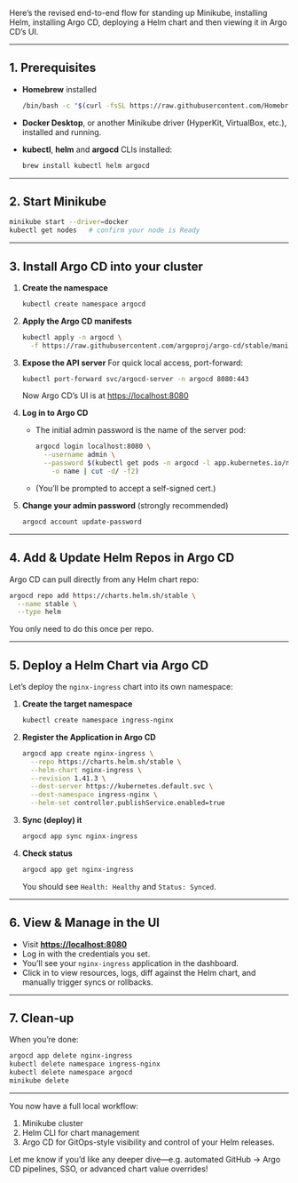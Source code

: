 Here’s the revised end-to-end flow for standing up Minikube, installing Helm, installing Argo CD, deploying a Helm chart and then viewing it in Argo CD’s UI.

---

## 1. Prerequisites

* **Homebrew** installed

  ```bash
  /bin/bash -c "$(curl -fsSL https://raw.githubusercontent.com/Homebrew/install/HEAD/install.sh)"
  ```
* **Docker Desktop**, or another Minikube driver (HyperKit, VirtualBox, etc.), installed and running.
* **kubectl**, **helm** and **argocd** CLIs installed:

  ```bash
  brew install kubectl helm argocd
  ```

---

## 2. Start Minikube

```bash
minikube start --driver=docker
kubectl get nodes   # confirm your node is Ready
```

---

## 3. Install Argo CD into your cluster

1. **Create the namespace**

   ```bash
   kubectl create namespace argocd
   ```

2. **Apply the Argo CD manifests**

   ```bash
   kubectl apply -n argocd \
     -f https://raw.githubusercontent.com/argoproj/argo-cd/stable/manifests/install.yaml
   ```

3. **Expose the API server**
   For quick local access, port-forward:

   ```bash
   kubectl port-forward svc/argocd-server -n argocd 8080:443
   ```

   Now Argo CD’s UI is at [https://localhost:8080](https://localhost:8080)

4. **Log in to Argo CD**

   * The initial admin password is the name of the server pod:

     ```bash
     argocd login localhost:8080 \
       --username admin \
       --password $(kubectl get pods -n argocd -l app.kubernetes.io/name=argocd-server \
         -o name | cut -d/ -f2)
     ```
   * (You’ll be prompted to accept a self-signed cert.)

5. **Change your admin password** (strongly recommended)

   ```bash
   argocd account update-password
   ```

---

## 4. Add & Update Helm Repos in Argo CD

Argo CD can pull directly from any Helm chart repo:

```bash
argocd repo add https://charts.helm.sh/stable \
  --name stable \
  --type helm
```

You only need to do this once per repo.

---

## 5. Deploy a Helm Chart via Argo CD

Let’s deploy the `nginx-ingress` chart into its own namespace:

1. **Create the target namespace**

   ```bash
   kubectl create namespace ingress-nginx
   ```

2. **Register the Application in Argo CD**

   ```bash
   argocd app create nginx-ingress \
     --repo https://charts.helm.sh/stable \
     --helm-chart nginx-ingress \
     --revision 1.41.3 \
     --dest-server https://kubernetes.default.svc \
     --dest-namespace ingress-nginx \
     --helm-set controller.publishService.enabled=true
   ```

3. **Sync (deploy) it**

   ```bash
   argocd app sync nginx-ingress
   ```

4. **Check status**

   ```bash
   argocd app get nginx-ingress
   ```

   You should see `Health: Healthy` and `Status: Synced`.

---

## 6. View & Manage in the UI

* Visit **[https://localhost:8080](https://localhost:8080)**
* Log in with the credentials you set.
* You’ll see your `nginx-ingress` application in the dashboard.
* Click in to view resources, logs, diff against the Helm chart, and manually trigger syncs or rollbacks.

---

## 7. Clean-up

When you’re done:

```bash
argocd app delete nginx-ingress
kubectl delete namespace ingress-nginx
kubectl delete namespace argocd
minikube delete
```

---

You now have a full local workflow:

1. Minikube cluster
2. Helm CLI for chart management
3. Argo CD for GitOps-style visibility and control of your Helm releases.

Let me know if you’d like any deeper dive—e.g. automated GitHub → Argo CD pipelines, SSO, or advanced chart value overrides!
